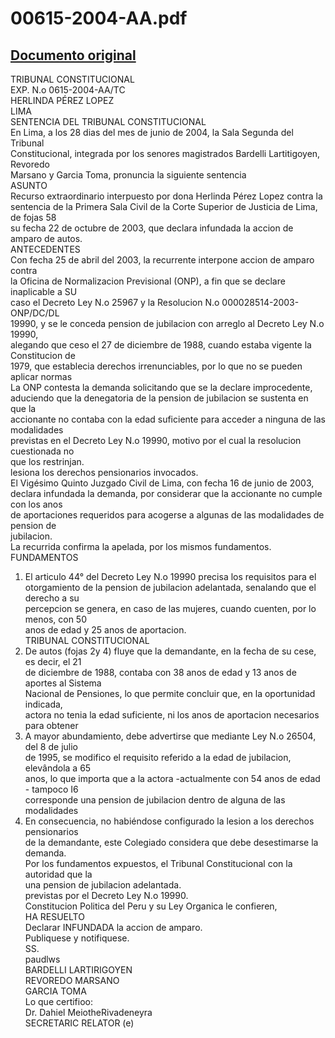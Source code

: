 
00615-2004-AA.pdf
=================
  
[Documento original](https://tc.gob.pe/jurisprudencia/2004/00615-2004-AA.pdf)  
---  
TRIBUNAL CONSTITUCIONAL  
EXP. N.o 0615-2004-AA/TC  
HERLINDA PÉREZ LOPEZ  
LIMA  
SENTENCIA DEL TRIBUNAL CONSTITUCIONAL  
En Lima, a los 28 dias del mes de junio de 2004, la Sala Segunda del Tribunal  
Constitucional, integrada por los senores magistrados Bardelli Lartitigoyen, Revoredo  
Marsano y Garcia Toma, pronuncia la siguiente sentencia  
ASUNTO  
Recurso extraordinario interpuesto por dona Herlinda Pérez Lopez contra la  
sentencia de la Primera Sala Civil de la Corte Superior de Justicia de Lima, de fojas 58  
su fecha 22 de octubre de 2003, que declara infundada la accion de amparo de autos.  
ANTECEDENTES  
Con fecha 25 de abril del 2003, la recurrente interpone accion de amparo contra  
la Oficina de Normalizacion Previsional (ONP), a fin que se declare inaplicable a SU  
caso el Decreto Ley N.o 25967 y la Resolucion N.o 000028514-2003-ONP/DC/DL  
19990, y se le conceda pension de jubilacion con arreglo al Decreto Ley N.o 19990,  
alegando que ceso el 27 de diciembre de 1988, cuando estaba vigente la Constitucion de  
1979, que establecia derechos irrenunciables, por lo que no se pueden aplicar normas  
La ONP contesta la demanda solicitando que se la declare improcedente,  
aduciendo que la denegatoria de la pension de jubilacion se sustenta en que la  
accionante no contaba con la edad suficiente para acceder a ninguna de las modalidades  
previstas en el Decreto Ley N.o 19990, motivo por el cual la resolucion cuestionada no  
que los restrinjan.  
lesiona los derechos pensionarios invocados.  
El Vigésimo Quinto Juzgado Civil de Lima, con fecha 16 de junio de 2003,  
declara infundada la demanda, por considerar que la accionante no cumple con los anos  
de aportaciones requeridos para acogerse a algunas de las modalidades de pension de  
jubilacion.  
La recurrida confirma la apelada, por los mismos fundamentos.  
FUNDAMENTOS  
1. El articulo 44° del Decreto Ley N.o 19990 precisa los requisitos para el  
otorgamiento de la pension de jubilacion adelantada, senalando que el derecho a su  
percepcion se genera, en caso de las mujeres, cuando cuenten, por lo menos, con 50  
anos de edad y 25 anos de aportacion.  
TRIBUNAL CONSTITUCIONAL  
2. De autos (fojas 2y 4) fluye que la demandante, en la fecha de su cese, es decir, el 21  
de diciembre de 1988, contaba con 38 anos de edad y 13 anos de aportes al Sistema  
Nacional de Pensiones, lo que permite concluir que, en la oportunidad indicada,  
actora no tenia la edad suficiente, ni los anos de aportacion necesarios para obtener  
3. A mayor abundamiento, debe advertirse que mediante Ley N.o 26504, del 8 de julio  
de 1995, se modifico el requisito referido a la edad de jubilacion, elevândola a 65  
anos, lo que importa que a la actora -actualmente con 54 anos de edad - tampoco I6  
corresponde una pension de jubilacion dentro de alguna de las modalidades  
4. En consecuencia, no habiéndose configurado la lesion a los derechos pensionarios  
de la demandante, este Colegiado considera que debe desestimarse la demanda.  
Por los fundamentos expuestos, el Tribunal Constitucional con la autoridad que la  
una pension de jubilacion adelantada.  
previstas por el Decreto Ley N.o 19990.  
Constitucion Politica del Peru y su Ley Organica le confieren,  
HA RESUELTO  
Declarar INFUNDADA la accion de amparo.  
Publiquese y notifiquese.  
SS.  
paudlws  
BARDELLI LARTIRIGOYEN  
REVOREDO MARSANO  
GARCIA TOMA  
Lo que certifioo:  
Dr. Dahiel MeiotheRivadeneyra  
SECRETARIC RELATOR (e)